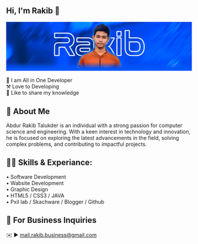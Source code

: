 ## Hi, I'm Rakib 👋
[<img src='https://raw.githubusercontent.com/Abdur-Rakib-Talukder/Abdur-Rakib-Talukder/refs/heads/main/Image/Rakib.jpg' alt='Rakib'>](https://github.com/Abdur-Rakib-Talukder/)
<p>
👑 I am All in One Developer <br> 
⚒️ Love to Developing <br> 
💭 Like to share my knowledge </p> 


## 🚀 About Me
Abdur Rakib Talukder is an individual with a strong passion for computer science and engineering. With a keen interest in technology and innovation, he is focused on exploring the latest advancements in the field, solving complex problems, and contributing to impactful projects.

## 👨‍💻 Skills & Experiance: 
• Software Development <br> 
• Wabsite Development <br>
• Graphic Design <br>
• HTML5 / CSS3 / JAVA <br>
• Pxil lab / Skachware / Blogger / Github <br>


## 📧 For Business Inquiries 
✉️ ► mail.rakib.business@gmail.com
